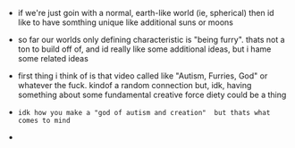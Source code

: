 - if we're just goin with a normal, earth-like world (ie, spherical) then id like to have somthing unique like additional suns or moons

- so far our worlds only defining characteristic is "being furry". thats not a ton to build off of, and id really like some additional ideas, but i hame some related ideas
-   first thing i think of is that video called like "Autism, Furries, God" or whatever the fuck. kindof a random connection but, idk, having something about some fundamental creative force diety could be a thing
-     idk how you make a "god of autism and creation"  but thats what comes to mind
- 
